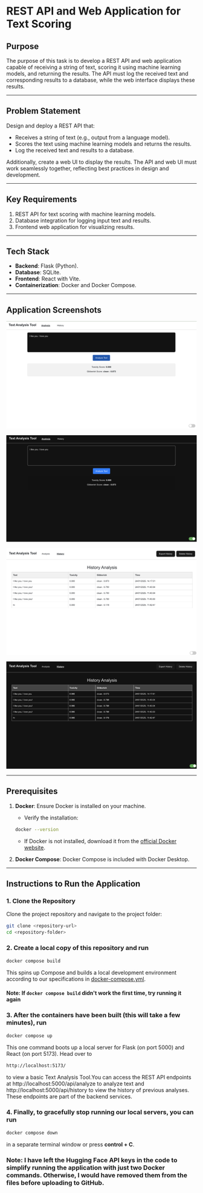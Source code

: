 # REST API and Web Application for Text Scoring

## Purpose

The purpose of this task is to develop a REST API and web application capable of receiving a string of text, scoring it using machine learning models, and returning the results. The API must log the received text and corresponding results to a database, while the web interface displays these results. 

---

## Problem Statement

Design and deploy a REST API that:  
- Receives a string of text (e.g., output from a language model).  
- Scores the text using machine learning models and returns the results.  
- Log the received text and results to a database.  

Additionally, create a web UI to display the results. The API and web UI must work seamlessly together, reflecting best practices in design and development.

---

## Key Requirements

1. REST API for text scoring with machine learning models.  
2. Database integration for logging input text and results.  
3. Frontend web application for visualizing results.  

---

## Tech Stack

- **Backend**: Flask (Python).  
- **Database**: SQLite.  
- **Frontend**: React with Vite.  
- **Containerization**: Docker and Docker Compose.  

---

## Application Screenshots

![Step 1](trustwise_app/Text_Analysis_Tool_1.png)

![Step 2](trustwise_app/Text_Analysis_Tool_2.png)

![Step 3](trustwise_app/Text_Analysis_Tool_3.png)

![Step 4](trustwise_app/Text_Analysis_Tool_4.png)

---

## Prerequisites

1. **Docker**: Ensure Docker is installed on your machine.
   - Verify the installation:
    ```bash
    docker --version
    ```
   - If Docker is not installed, download it from the [official Docker website](https://www.docker.com/).

2. **Docker Compose**: Docker Compose is included with Docker Desktop.

---

## Instructions to Run the Application

### 1. Clone the Repository
   Clone the project repository and navigate to the project folder:
   ```bash
   git clone <repository-url>
   cd <repository-folder>
   ```
 
### 2. Create a local copy of this repository and run
   ```bash
   docker compose build
   ``` 
    
This spins up Compose and builds a local development environment according to 
our specifications in [docker-compose.yml](docker-compose.yml).
#### Note: If ```docker compose build``` didn't work the first time, try running it again 

### 3. After the containers have been built (this will take a few minutes), run
   ```bash
   docker compose up
   ```        
This one command boots up a local server for Flask (on port 5000)
and React (on port 5173). Head over to
   ```bash
   http://localhost:5173/ 
   ``` 
to view a basic Text Analysis Tool.You can access the REST API endpoints at http://localhost:5000/api/analyze to analyze text and http://localhost:5000/api/history to view the history of previous analyses. These endpoints are part of the backend services.

### 4. Finally, to gracefully stop running our local servers, you can run
   ```bash
   docker compose down
   ```
in a separate terminal window or press __control + C__.

### Note: I have left the Hugging Face API keys in the code to simplify running the application with just two Docker commands. Otherwise, I would have removed them from the files before uploading to GitHub. 


